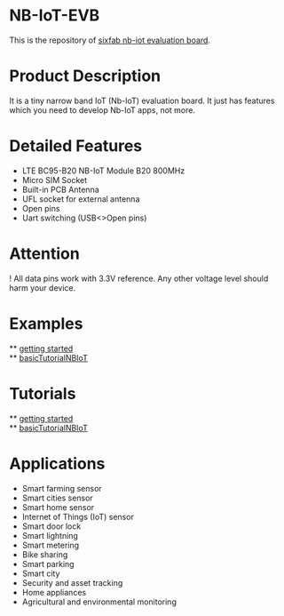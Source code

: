 # NB-IoT-EVB
This is the repository of [sixfab nb-iot evaluation board](https://sixfab.com/product/nb-iot-evaluation-board/).

# Product Description
It is a tiny narrow band IoT (Nb-IoT) evaluation board. It just has features which you need to develop Nb-IoT apps, not more.

# Detailed Features
* LTE BC95-B20 NB-IoT Module B20 800MHz
* Micro SIM Socket
* Built-in PCB Antenna
* UFL socket for external antenna
* Open pins
* Uart switching (USB<>Open pins)

# Attention
! All data pins work with 3.3V reference. Any other voltage level should harm your device.

# Examples
** [getting started](https://github.com/sixfab/NB-IoT-EVB/blob/master/examples/gettingStartedEVB.py)  
** [basicTutorialNBIoT](https://github.com/sixfab/NB-IoT-EVB/blob/master/examples/advancedTutorialEVB.py)   

# Tutorials 

** [getting started](http://sixfab.com/getting-started-with-sixfab-nb-iot-evb/)  
** [basicTutorialNBIoT](http://sixfab.com/sixfab-nb-iot-evb-with-ultrasonic-sensor/)  


# Applications
* Smart farming sensor
* Smart cities sensor
* Smart home sensor
* Internet of Things (IoT) sensor
* Smart door lock
* Smart lightning
* Smart metering
* Bike sharing
* Smart parking
* Smart city
* Security and asset tracking
* Home appliances
* Agricultural and environmental monitoring
